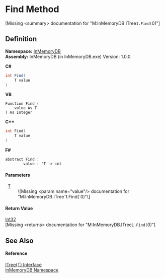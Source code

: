 # Find Method


\[Missing &lt;summary&gt; documentation for "M:InMemoryDB.ITree`1.Find(`0)"\]



## Definition
**Namespace:** <a href="InMemoryDB/Help/044e8d7f-0f94-a8b4-bd65-529f6359fdf7">InMemoryDB</a>  
**Assembly:** InMemoryDB (in InMemoryDB.exe) Version: 1.0.0

**C#**
``` C#
int Find(
	T value
)
```
**VB**
``` VB
Function Find ( 
	value As T
) As Integer
```
**C++**
``` C++
int Find(
	T value
)
```
**F#**
``` F#
abstract Find : 
        value : 'T -> int 
```



#### Parameters
<dl><dt>  <a href="InMemoryDB/Help/d216a1ac-6f71-a87f-e312-ebec07c90547">T</a></dt><dd>\[Missing &lt;param name="value"/&gt; documentation for "M:InMemoryDB.ITree`1.Find(`0)"\]</dd></dl>

#### Return Value
<a href="InMemoryDB/Help/https://learn.microsoft.com/dotnet/api/system.int32" target="_blank" rel="noopener noreferrer">Int32</a>  
\[Missing &lt;returns&gt; documentation for "M:InMemoryDB.ITree`1.Find(`0)"\]

## See Also


#### Reference
<a href="InMemoryDB/Help/d216a1ac-6f71-a87f-e312-ebec07c90547">ITree(T) Interface</a>  
<a href="InMemoryDB/Help/044e8d7f-0f94-a8b4-bd65-529f6359fdf7">InMemoryDB Namespace</a>  
